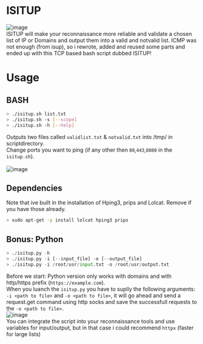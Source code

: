 # ISITUP
![image](https://user-images.githubusercontent.com/8977898/156657079-ca13f13c-9dd4-4431-bf6d-a68a31091938.png)<br>
ISITUP will make your reconnaissance more reliable and validate a chosen list of IP or Domains and output them into a valid and notvalid list.
ICMP was not enough (from isup), so i rewrote, added and reused some parts and ended up with this TCP based bash script dubbed ISITUP!<br>

# Usage
## BASH
```bash
> ./isitup.sh list.txt
> ./isitup.sh -s [--scope]
> ./isitup.sh -h [--help]
```
Outputs two files called ```validlist.txt``` & ```notvalid.txt``` into /tmp/ in scriptdirectory.<br>
Change ports you want to ping (if any other then ```80```,```443```,```8080``` in the ```isitup.sh```).<br><br>
![image](https://i.imgur.com/T6qPNTI.gif)

## Dependencies
Note that ive built in the installation of Hping3, prips and Lolcat. Remove if you have those already.<br>
```bash
> sudo apt-get -y install lolcat hping3 prips
```

## Bonus: Python
```python
> ./isitup.py -h
> ./isitup.py -i [--input_file] -o [--output_file]
> ./isitup.py -i /root/usr/input.txt -o /root/usr/output.txt
```
Before we start: Python version only works with domains and with http/https prefix (```https://example.com```). \
When you luanch the ```isitup.py``` you have to suplly the following arguments: ```-i <path to file>``` and ```-o <path to file>```, it will go ahead and send a request.get command using http socks and save the successfull requests to the ```-o <path to file>```. \
![image](https://user-images.githubusercontent.com/8977898/185992964-fcfdc759-2669-4a6e-9b15-7e8d6d3f6b21.png) \
You can integrate the script into your reconnaissance tools and use variables for input/output, but in that case i could recommend ```httpx``` (faster for large lists)

